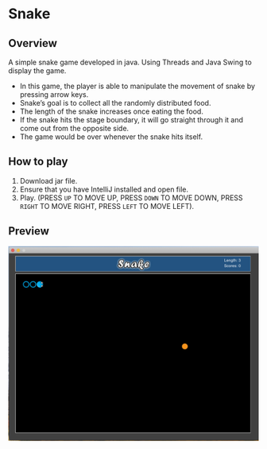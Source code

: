 # Snake
## Overview
A simple snake game developed in java. Using Threads and Java Swing to display the game.   
   
* In this game, the player is able to manipulate the movement of snake by pressing arrow keys.   
* Snake’s goal is to collect all the randomly distributed food.   
* The length of the snake increases once eating the food.   
* If the snake hits the stage boundary, it will go straight through it and come out from the opposite side.   
* The game would be over whenever the snake hits itself.   
## How to play
1. Download jar file.   
2. Ensure that you have IntelliJ installed and open file.   
3. Play. (PRESS `UP` TO MOVE UP, PRESS `DOWN` TO MOVE DOWN, PRESS `RIGHT` TO MOVE RIGHT, PRESS `LEFT` TO MOVE LEFT).   
## Preview
![](https://github.com/doubizhukk/Snake/blob/master/snake%20game%20preview.png)

